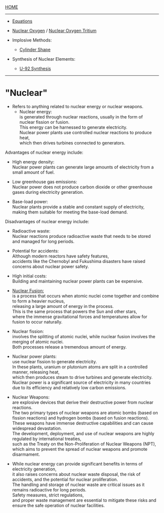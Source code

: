 [HOME](/README.md)   

--------------------

- [Equations](/assets/docs/nuclear/equations/E-EFF-EPF-MM)   
- [Nuclear Oxygen](/assets/docs/nuclear/knowledges/nuclear-oxygen.md)  / [Nuclear Oxygen Tritium](/assets/docs/nuclear/knowledges/nuclear-oxygen-tritium.md)   
- Implosive Methods:  
   - [Cylinder Shape](/assets/docs/nuclear/knowledges/implosive-methods/cylinder-shape.md)   

- Synthesis of Nuclear Elements:  
   - [U-92 Synthesis](/assets/docs/nuclear/synthesis/U92-synthesis.md)    
   
---------------------

# "Nuclear"  
  - Refers to anything related to nuclear energy or nuclear weapons.  
    - Nuclear energy:  
      is generated through nuclear reactions, usually in the form of nuclear fission or fusion.  
       This energy can be harnessed to generate electricity.    
        Nuclear power plants use controlled nuclear reactions to produce heat,    
         which then drives turbines connected to generators.   

   Advantages of nuclear energy include:   
   
   - High energy density:  
      Nuclear power plants can generate large amounts of electricity from a small amount of fuel.    
      
   - Low greenhouse gas emissions:   
      Nuclear power does not produce carbon dioxide or other greenhouse gases during electricity generation.   
      
   - Base-load power:    
      Nuclear plants provide a stable and constant supply of electricity, making them suitable for meeting the base-load demand.    

   Disadvantages of nuclear energy include:    
   
   - Radioactive waste:   
      Nuclear reactions produce radioactive waste that needs to be stored and managed for long periods.    
   
   - Potential for accidents:   
      Although modern reactors have safety features,   
       accidents like the Chernobyl and Fukushima disasters have raised concerns about nuclear power safety.     
       
   - High initial costs:   
      Building and maintaining nuclear power plants can be expensive.      

   - [Nuclear Fusion:](/assets/docs/nuclear/fusion/readme.md)    
       is a process that occurs when atomic nuclei come together and combine to form a heavier nucleus,   
        releasing a large amount of energy in the process.    
         This is the same process that powers the Sun and other stars,    
          where the immense gravitational forces and temperatures allow for fusion to occur naturally.   

   - Nuclear fission:  
       involves the splitting of atomic nuclei, while nuclear fusion involves the merging of atomic nuclei.   
        Both processes release a tremendous amount of energy.  
      
   - Nuclear power plants:  
       use nuclear fission to generate electricity.   
        In these plants, uranium or plutonium atoms are split in a controlled manner, releasing heat,   
         which then produces steam to drive turbines and generate electricity.  
          Nuclear power is a significant source of electricity in many countries due to its efficiency and relatively low carbon emissions.  
    
   - Nuclear Weapons:  
       are explosive devices that derive their destructive power from nuclear reactions.   
        The two primary types of nuclear weapons are atomic bombs (based on fission reactions) and hydrogen bombs (based on fusion reactions).  
         These weapons have immense destructive capabilities and can cause widespread devastation.  
          The development, deployment, and use of nuclear weapons are highly regulated by international treaties,   
           such as the Treaty on the Non-Proliferation of Nuclear Weapons (NPT),   
            which aims to prevent the spread of nuclear weapons and promote disarmament.  
   
   - While nuclear energy can provide significant benefits in terms of electricity generation,    
      it also raises concerns about nuclear waste disposal, the risk of accidents, and the potential for nuclear proliferation.  
       The handling and storage of nuclear waste are critical issues as it remains radioactive for long periods.   
        Safety measures, strict regulations,   
         and proper waste management are essential to mitigate these risks and ensure the safe operation of nuclear facilities.  
